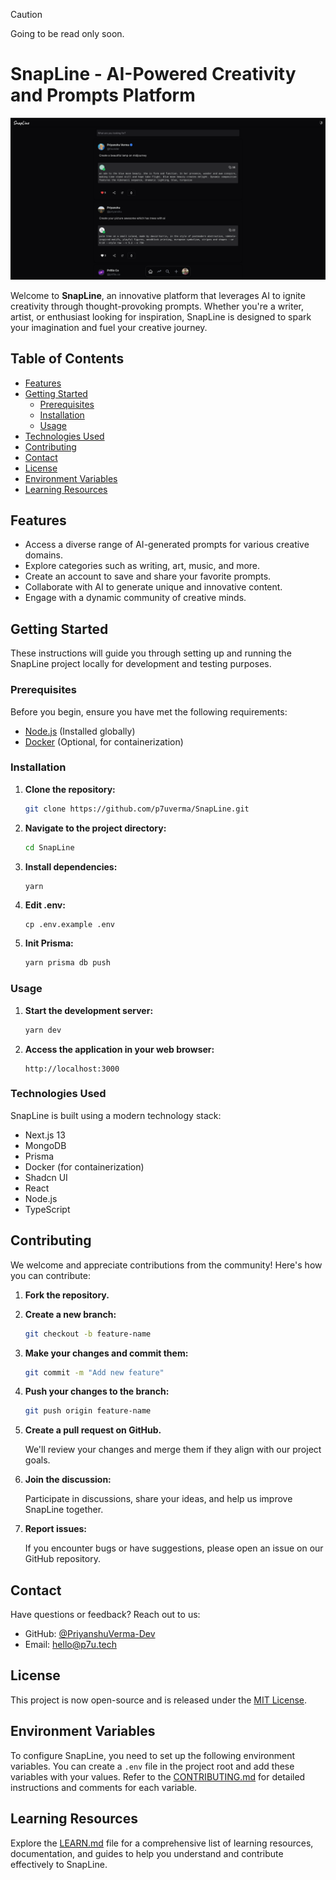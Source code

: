 > [!CAUTION]  
> Going to be read only soon.

# SnapLine - AI-Powered Creativity and Prompts Platform

![SnapLine Logo](/screenshots/3.png)

Welcome to **SnapLine**, an innovative platform that leverages AI to ignite creativity through thought-provoking prompts. Whether you're a writer, artist, or enthusiast looking for inspiration, SnapLine is designed to spark your imagination and fuel your creative journey.

## Table of Contents

- [Features](#features)
- [Getting Started](#getting-started)
  - [Prerequisites](#prerequisites)
  - [Installation](#installation)
  - [Usage](#usage)
- [Technologies Used](#technologies-used)
- [Contributing](#contributing)
- [Contact](#contact)
- [License](#license)
- [Environment Variables](#environment-variables)
- [Learning Resources](LEARN.md)

## Features

- Access a diverse range of AI-generated prompts for various creative domains.
- Explore categories such as writing, art, music, and more.
- Create an account to save and share your favorite prompts.
- Collaborate with AI to generate unique and innovative content.
- Engage with a dynamic community of creative minds.

## Getting Started

These instructions will guide you through setting up and running the SnapLine project locally for development and testing purposes.

### Prerequisites

Before you begin, ensure you have met the following requirements:

- [Node.js](https://nodejs.org/) (Installed globally)
- [Docker](https://www.docker.com/) (Optional, for containerization)

### Installation

1. **Clone the repository:**

   ```bash
   git clone https://github.com/p7uverma/SnapLine.git
   ```

2. **Navigate to the project directory:**

   ```bash
   cd SnapLine
   ```

3. **Install dependencies:**

   ```bash
   yarn
   ```

4. **Edit .env:**

   ```
   cp .env.example .env
   ```

5. **Init Prisma:**

   ```bash
   yarn prisma db push
   ```

### Usage

1. **Start the development server:**

   ```bash
   yarn dev
   ```

2. **Access the application in your web browser:**

   ```
   http://localhost:3000
   ```

### Technologies Used

SnapLine is built using a modern technology stack:

- Next.js 13
- MongoDB
- Prisma
- Docker (for containerization)
- Shadcn UI
- React
- Node.js
- TypeScript

## Contributing

We welcome and appreciate contributions from the community! Here's how you can contribute:

1. **Fork the repository.**

2. **Create a new branch:**

   ```bash
   git checkout -b feature-name
   ```

3. **Make your changes and commit them:**

   ```bash
   git commit -m "Add new feature"
   ```

4. **Push your changes to the branch:**

   ```bash
   git push origin feature-name
   ```

5. **Create a pull request on GitHub.**

   We'll review your changes and merge them if they align with our project goals.

6. **Join the discussion:**

   Participate in discussions, share your ideas, and help us improve SnapLine together.

7. **Report issues:**

   If you encounter bugs or have suggestions, please open an issue on our GitHub repository.

## Contact

Have questions or feedback? Reach out to us:

- GitHub: [@PriyanshuVerma-Dev](https://github.com/priyanshuverma-dev)
- Email: hello@p7u.tech

## License

This project is now open-source and is released under the [MIT License](LICENSE).

## Environment Variables

To configure SnapLine, you need to set up the following environment variables. You can create a `.env` file in the project root and add these variables with your values. Refer to the [CONTRIBUTING.md](CONTRIBUTING.md) for detailed instructions and comments for each variable.

## Learning Resources

Explore the [LEARN.md](LEARN.md) file for a comprehensive list of learning resources, documentation, and guides to help you understand and contribute effectively to SnapLine.
